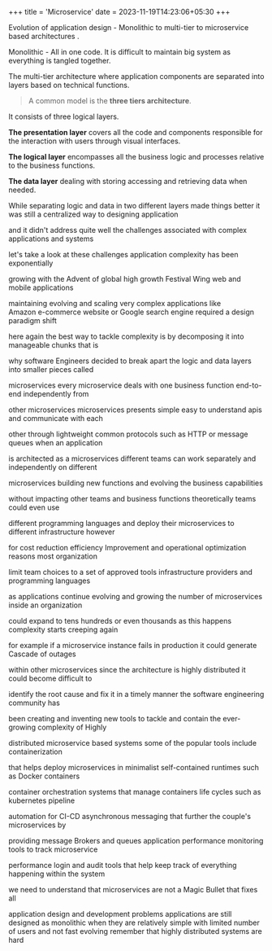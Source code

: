 +++
title = 'Microservice'
date = 2023-11-19T14:23:06+05:30
+++

Evolution of application design - Monolithic  to multi-tier to microservice based architectures .

Monolithic - All in one code.  It is difficult to maintain big system as everything is tangled together.

The multi-tier  architecture where application components are separated into layers based on technical functions.  

> A common model is the **three tiers architecture**.

It consists of three logical layers.

**The presentation  layer** covers all the code and components responsible for the interaction with users through  visual interfaces.

**The logical layer** encompasses all the business logic and processes relative to the  business functions.

**The data layer** dealing with storing accessing and retrieving data when  needed. 

While separating logic and data in two different layers made things better it was  still a centralized way to designing application

and it didn't address quite well the challenges  associated with complex applications and systems

let's take a look at these challenges  application complexity has been exponentially

growing with the Advent of global high growth  Festival Wing web and mobile applications

maintaining evolving and scaling  very complex applications like  
Amazon e-commerce website or Google search  engine required a design paradigm shift

here again the best way to tackle complexity is  by decomposing it into manageable chunks that is

why software Engineers decided to break apart the  logic and data layers into smaller pieces called

microservices every microservice deals with one  business function end-to-end independently from

other microservices microservices presents simple  easy to understand apis and communicate with each

other through lightweight common protocols such  as HTTP or message queues when an application

is architected as a microservices different teams  can work separately and independently on different

microservices building new functions  and evolving the business capabilities

without impacting other teams and business  functions theoretically teams could even use

different programming languages and deploy their  microservices to different infrastructure however

for cost reduction efficiency Improvement and  operational optimization reasons most organization

limit team choices to a set of approved tools  infrastructure providers and programming languages

as applications continue evolving and growing the  number of microservices inside an organization

could expand to tens hundreds or even thousands  as this happens complexity starts creeping again

for example if a microservice instance fails in  production it could generate Cascade of outages

within other microservices since the architecture  is highly distributed it could become difficult to

identify the root cause and fix it in a timely  manner the software engineering community has

been creating and inventing new tools to tackle  and contain the ever-growing complexity of Highly

distributed microservice based systems some  of the popular tools include containerization

that helps deploy microservices in minimalist  self-contained runtimes such as Docker containers

container orchestration systems that manage  containers life cycles such as kubernetes pipeline

automation for CI-CD asynchronous messaging  that further the couple's microservices by

providing message Brokers and queues application  performance monitoring tools to track microservice

performance login and audit tools that help keep  track of everything happening within the system

we need to understand that microservices  are not a Magic Bullet that fixes all

application design and development  problems applications are still  
designed as monolithic when they are  relatively simple with limited number  
of users and not fast evolving remember  that highly distributed systems are hard